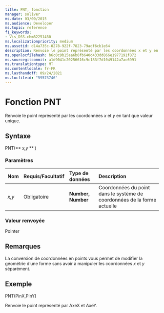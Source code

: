```yaml
---
title: PNT, fonction
manager: soliver
ms.date: 03/09/2015
ms.audience: Developer
ms.topic: reference
f1_keywords:
- Vis_DSS.chm82251480
ms.localizationpriority: medium
ms.assetid: d14a735c-0278-922f-7823-79adf6cb1e64
description: Renvoie le point représenté par les coordonnées x et y en tant que valeur unique.
ms.openlocfilehash: b6c0c9b15aa6b6fb640d433dd866e1977191f872
ms.sourcegitcommit: a1d9041c20256616c9c183f7d1049142a7ac6991
ms.translationtype: MT
ms.contentlocale: fr-FR
ms.lasthandoff: 09/24/2021
ms.locfileid: "59573746"
---
```

# <a name="pnt-function"></a>Fonction PNT

Renvoie le point représenté par les coordonnées  _x_ et  _y_ en tant que valeur unique. 
  
## <a name="syntax"></a>Syntaxe

PNT(** *x,y* ** ) 
  
### <a name="parameters"></a>Paramètres

|**Nom**|**Requis/Facultatif**|**Type de données**|**Description**|
|:-----|:-----|:-----|:-----|
| _x,y_ <br/> |Obligatoire  <br/> |**Number, Number** <br/> |Coordonnées du point dans le système de coordonnées de la forme actuelle  <br/> |
   
### <a name="return-value"></a>Valeur renvoyée

Pointer
  
## <a name="remarks"></a>Remarques

La conversion de coordonnées en points vous permet de modifier la géométrie d’une forme sans avoir à manipuler les coordonnées  *x*  et  *y*  séparément. 
  
## <a name="example"></a>Exemple

PNT(PinX,PinY) 
  
Renvoie le point représenté par AxeX et AxeY. 
  

